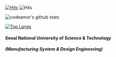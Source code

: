 [![Hits](https://hits.seeyoufarm.com/api/count/incr/badge.svg?url=https%3A%2F%2Fgithub.com%2Fcodeamor&count_bg=%2379C83D&title_bg=%23555555&icon=&icon_color=%23E7E7E7&title=hits&edge_flat=false)](https://hits.seeyoufarm.com) ![Hits](https://img.shields.io/github/followers/codeamor?label=Follow)

![codeamor's github stats](https://github-readme-stats.vercel.app/api?username=codeamor&count_private=true&show_icons=true&theme=jolly)

[![Top Langs](https://github-readme-stats.vercel.app/api/top-langs/?username=codeamor&layout=compact&langs_count=8&hide_title=true&theme=jolly)](https://github.com/codeamor/github-readme-stats)

#### Seoul National University of Science & Technology
##### (Manufacturing System & Design Engineering)
